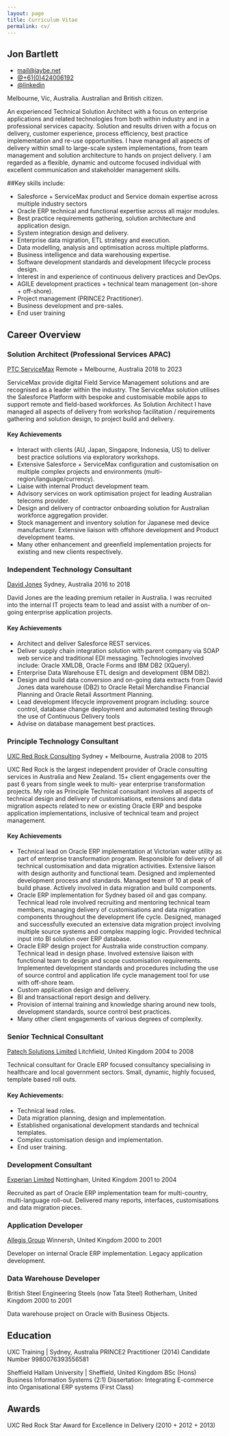 ```yaml
---
layout: page
title: Curriculum Vitae
permalink: cv/
---
```

## Jon Bartlett

<ul class="fa-ul">
  <li><i class="fa-li fa fa-envelope-o"></i><a href="mailto:mail@jaybe.net">mail@jaybe.net</a></li>
  <li><i class="fa-li fa fa-phone"></i><a href="tel:+61424006192">@+61(0)424006192</a></li>
  <li><i class="fa-li fa fa-linkedin"></i><a href="https://au.linkedin.com/in/bartlettjon">@linkedin</a></li>
</ul>
Melbourne, Vic, Australia.
Australian and British citizen.

An experienced Technical Solution Architect with a focus on enterprise applications and related technologies from both within industry and in a professional services capacity. Solution and results driven with a focus on delivery, customer experience, process efficiency, best practice implementation and re-use opportunities. I have managed all aspects of delivery within small to large-scale system implementations, from team management and solution architecture to hands on project delivery. I am regarded as a flexible, dynamic and outcome focused individual with excellent communication and stakeholder management skills.

##Key skills include:
* Salesforce + ServiceMax product and Service domain expertise across multiple industry sectors
* Oracle ERP technical and functional expertise across all major modules.
* Best practice requirements gathering, solution architecture and application design.
* System integration design and delivery.
* Enterprise data migration, ETL strategy and execution.
* Data modelling, analysis and optimisation across multiple platforms.
* Business intelligence and data warehousing expertise.
* Software development standards and development lifecycle process design.
* Interest in and experience of continuous delivery practices and DevOps.
* AGILE development practices + technical team management (on-shore + off-shore).
* Project management (PRINCE2 Practitioner).
* Business development and pre-sales.
* End user training


## Career Overview

### Solution Architect (Professional Services APAC)
[PTC ServiceMax](www.servicemax.com)
Remote + Melbourne, Australia
2018 to 2023

ServiceMax provide digital Field Service Management solutions and are recognised as a leader within the industry. The ServiceMax solution utilises the Salesforce Platform with bespoke and customisable mobile apps to support remote and field-based workforces. As Solution Architect I have managed all aspects of delivery from workshop facilitation / requirements gathering and solution design, to project build and delivery.

#### Key Achievements

* Interact with clients (AU, Japan, Singapore, Indonesia, US) to deliver best practice solutions via exploratory workshops.
* Extensive Salesforce + ServiceMax configuration and customisation on multiple complex projects and environments (multi-region/language/currency).
* Liaise with internal Product development team.
* Advisory services on work optimisation project for leading Australian telecoms provider.
* Design and delivery of contractor onboarding solution for Australian workforce aggregation provider.
* Stock management and inventory solution for Japanese med device manufacturer. Extensive liaison with offshore development and Product development teams.
* Many other enhancement and greenfield implementation projects for existing and new clients respectively.


### Independent Technology Consultant
[David Jones](http://www.davidjones.com.au)
Sydney, Australia
2016 to 2018

David Jones are the leading premium retailer in Australia. I was recruited into the internal IT projects team to lead and assist with a number of on-going enterprise application projects.

#### Key Achievements
* Architect and deliver Salesforce REST services.
* Deliver supply chain integration solution with parent company via SOAP web service and traditional EDI messaging. Technologies involved include: Oracle XMLDB, Oracle Forms and IBM DB2 (XQuery).
* Enterprise Data Warehouse ETL design and development (IBM DB2).
* Design and build data conversion and on-going data extracts from David Jones data warehouse (DB2) to Oracle Retail Merchandise Financial Planning and Oracle Retail Assortment Planning. 
* Lead development lifecycle improvement program including: source control, database change deployment and automated testing through the use of Continuous Delivery tools
* Advise on database management best practices.


### Principle Technology Consultant
[UXC Red Rock Consulting](http://www.uxcredrock.com)
Sydney + Melbourne, Australia
2008 to 2015

UXC Red Rock is the largest independent provider of Oracle consulting services in Australia and New Zealand. 15+ client engagements over the past 6 years from single week to multi- year enterprise transformation projects. My role as Principle Technical consultant involves all aspects of technical design and delivery of customisations, extensions and data migration aspects related to new or existing Oracle ERP and bespoke application implementations, inclusive of technical team and project management.

#### Key Achievements
* Technical lead on Oracle ERP implementation at Victorian water utility as part of enterprise transformation program. Responsible for delivery of all technical customisation and data migration activities. Extensive liaison with design authority and functional team. Designed and implemented development process and standards. Managed team of 10 at peak of build phase. Actively involved in data migration and build components.
* Oracle ERP implementation for Sydney based oil and gas company. Technical lead role involved recruiting and mentoring technical team members, managing delivery of customisations and data migration components throughout the development life cycle. Designed, managed and successfully executed an extensive data migration project involving multiple source systems and complex mapping logic. Provided technical input into BI solution over ERP database.
* Oracle ERP design project for Australia wide construction company. Technical lead in design phase. Involved extensive liaison with functional team to design and scope customisation requirements. Implemented development standards and procedures including the use of source control and application life cycle management tool for use with off-shore team.
* Custom application design and delivery.
* BI and transactional report design and delivery.
* Provision of internal training and knowledge sharing around new tools, development standards, source control best practices.
* Many other client engagements of various degrees of complexity.

### Senior Technical Consultant
[Patech Solutions Limited](http://www.patech-solutions.com)
Litchfield, United Kingdom
2004 to 2008

Technical consultant for Oracle ERP focused consultancy specialising in healthcare and local government sectors. Small, dynamic, highly focused, template based roll outs.

#### Key Achievements:

* Technical lead roles.
* Data migration planning, design and implementation.
* Established organisational development standards and technical templates.
* Complex customisation design and implementation.
* End user training.

### Development Consultant
[Experian Limited](http://www.experian.co.uk)
Nottingham, United Kingdom
2001 to 2004

Recruited as part of Oracle ERP implementation team for multi-country, multi-language roll-out. Delivered many reports, interfaces, customisations and data migration pieces.

### Application Developer
[Allegis Group](http://www.allegisgroup.com)
Winnersh, United Kingdom
2000 to 2001

Developer on internal Oracle ERP implementation. Legacy application development.

### Data Warehouse Developer
British Steel Engineering Steels (now Tata Steel)
Rotherham, United Kingdom
2000 to 2001

Data warehouse project on Oracle with Business Objects.

## Education

UXC Training | Sydney, Australia
PRINCE2 Practitioner (2014) Candidate Number 9980076393556581

Sheffield Hallam University | Sheffield, United Kingdom
BSc (Hons) Business Information Systems (2:1)
Dissertation: Integrating E-commerce into Organisational ERP systems (First Class)

## Awards

UXC Red Rock Star Award for Excellence in Delivery (2010 + 2012 + 2013)
